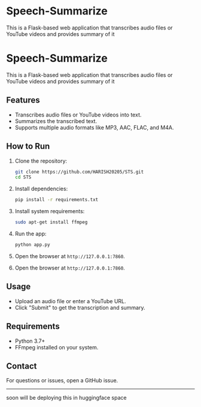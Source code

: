 # Speech-Summarize

This is a Flask-based web application that transcribes audio files or YouTube videos and provides summary of it
# Speech-Summarize

This is a Flask-based web application that transcribes audio files or YouTube videos and provides summary of it

## Features
- Transcribes audio files or YouTube videos into text.
- Summarizes the transcribed text.
- Supports multiple audio formats like MP3, AAC, FLAC, and M4A.

## How to Run
1. Clone the repository:
   ```bash
   git clone https://github.com/HARISH20205/STS.git
   cd STS
   ```

2. Install dependencies:
   ```bash
   pip install -r requirements.txt
   ```

3. Install system requirements:
   ```bash
   sudo apt-get install ffmpeg
   ```

4. Run the app:
   ```bash
   python app.py
   ```

5. Open the browser at `http://127.0.0.1:7860`.

5. Open the browser at `http://127.0.0.1:7860`.

## Usage
- Upload an audio file or enter a YouTube URL.
- Click "Submit" to get the transcription and summary.

## Requirements
- Python 3.7+
- FFmpeg installed on your system.

## Contact
For questions or issues, open a GitHub issue.

---

soon will be deploying this in huggingface space
